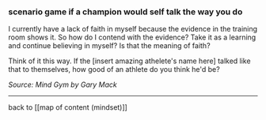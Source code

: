 ### scenario game if a champion would self talk the way you do

I currently have a lack of faith in myself because the evidence in the training room shows it. So how do I contend with the evidence? Take it as a learning and continue believing in myself? Is that the meaning of faith?

Think of it this way. If the [insert amazing athelete's name here] talked like that to themselves, how good of an athlete do you think he'd be?

*Source: Mind Gym by Gary Mack*

---

back to [[map of content (mindset)]]
